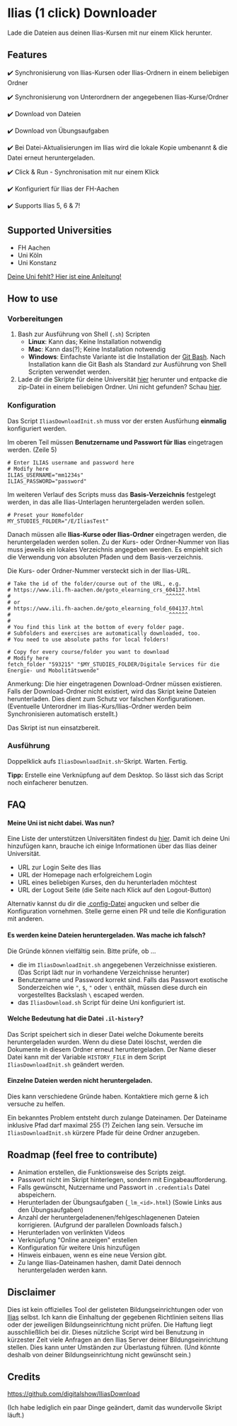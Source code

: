 # Ilias (1 click) Downloader
Lade die Dateien aus deinen Ilias-Kursen mit nur einem Klick herunter.

## Features
:heavy_check_mark: Synchronisierung von Ilias-Kursen oder Ilias-Ordnern in einem beliebigen Ordner

:heavy_check_mark: Synchronisierung von Unterordnern der angegebenen Ilias-Kurse/Ordner

:heavy_check_mark: Download von Dateien

:heavy_check_mark: Download von Übungsaufgaben

:heavy_check_mark: Bei Datei-Aktualisierungen im Ilias wird die lokale Kopie umbenannt & die Datei erneut heruntergeladen.

:heavy_check_mark: Click & Run - Synchronisation mit nur einem Klick

:heavy_check_mark: Konfiguriert für Ilias der FH-Aachen

:heavy_check_mark: Supports Ilias 5, 6 & 7! 

## Supported Universities
- FH Aachen
- Uni Köln
- Uni Konstanz

[Deine Uni fehlt? Hier ist eine Anleitung!](#meine-uni-ist-nicht-dabei-was-nun)

## How to use
### Vorbereitungen
1. Bash zur Ausführung von Shell (`.sh`) Scripten
   - **Linux**: Kann das; Keine Installation notwendig
   - **Mac**: Kann das(?); Keine Installation notwendig
   - **Windows**: Einfachste Variante ist die Installation der [Git Bash](https://git-scm.com/downloads). Nach Installation kann die Git Bash als Standard zur Ausführung von Shell Scripten verwendet werden. 
2. Lade dir die Skripte für deine Universität [hier](https://github.com/V3lop5/ilias-downloader/releases/latest) herunter und entpacke die zip-Datei in einem beliebigen Ordner. Uni nicht gefunden? Schau [hier](#meine-uni-ist-nicht-dabei-was-nun).

### Konfiguration
Das Script `IliasDownloadInit.sh` muss vor der ersten Ausfürhung **einmalig** konfiguriert werden.

Im oberen Teil müssen **Benutzername und Passwort für Ilias** eingetragen werden. (Zeile 5)
```shell
# Enter ILIAS username and password here
# Modify here
ILIAS_USERNAME="mm1234s"
ILIAS_PASSWORD="password"
```

Im weiteren Verlauf des Scripts muss das **Basis-Verzeichnis** festgelegt werden, in das alle Ilias-Unterlagen heruntergeladen werden sollen. 
```shell
# Preset your Homefolder
MY_STUDIES_FOLDER="/E/IliasTest"
```

Danach müssen alle **Ilias-Kurse oder Ilias-Ordner** eingetragen werden, die heruntergeladen werden sollen. Zu der Kurs- oder Ordner-Nummer von Ilias muss jeweils ein lokales Verzeichnis angegeben werden. Es empiehlt sich die Verwendung von absoluten Pfaden und dem Basis-verzeichnis. 

Die Kurs- oder Ordner-Nummer versteckt sich in der Ilias-URL.
```shell
# Take the id of the folder/course out of the URL, e.g.
# https://www.ili.fh-aachen.de/goto_elearning_crs_604137.html
#                                                 ^^^^^^
# or
# https://www.ili.fh-aachen.de/goto_elearning_fold_604137.html
#                                                  ^^^^^^
#
# You find this link at the bottom of every folder page.
# Subfolders and exercises are automatically downloaded, too.
# You need to use absolute paths for local folders!

# Copy for every course/folder you want to download
# Modify here
fetch_folder "593215" "$MY_STUDIES_FOLDER/Digitale Services für die Energie- und Mobolitätswende" 
```

Anmerkung: Die hier eingetragenen Download-Ordner müssen existieren. Falls der Download-Ordner nicht existiert, wird das Skript keine Dateien herunterladen. Dies dient zum Schutz vor falschen Konfigurationen. (Eventuelle Unterordner im Ilias-Kurs/Ilias-Ordner werden beim Synchronisieren automatisch erstellt.)

Das Skript ist nun einsatzbereit.

### Ausführung
Doppelklick aufs `IliasDownloadInit.sh`-Skript. Warten. Fertig.

**Tipp:** Erstelle eine Verknüpfung auf dem Desktop. So lässt sich das Script noch einfacherer benutzen.

## FAQ
#### Meine Uni ist nicht dabei. Was nun?
Eine Liste der unterstützen Universitäten findest du [hier](https://github.com/V3lop5/ilias-downloader/tree/main/configs).
Damit ich deine Uni hinzufügen kann, brauche ich einige Informationen über das Ilias deiner Universität. 
- URL zur Login Seite des Ilias
- URL der Homepage nach erfolgreichem Login
- URL eines beliebigen Kurses, den du herunterladen möchtest
- URL der Logout Seite (die Seite nach Klick auf den Logout-Button)

Alternativ kannst du dir die [.config-Datei](https://github.com/V3lop5/ilias-downloader/blob/main/.config) angucken und selber die Konfiguration vornehmen. Stelle gerne einen PR und teile die Konfiguration mit anderen.

#### Es werden keine Dateien heruntergeladen. Was mache ich falsch?
Die Gründe können vielfältig sein. Bitte prüfe, ob ...
- die im `IliasDownloadInit.sh` angegebenen Verzeichnisse existieren. (Das Script lädt nur in vorhandene Verzeichnisse herunter)
- Benutzername und Password korrekt sind. Falls das Passwort exotische Sonderzeichen wie `"`, `$`, `"` oder `\` enthält, müssen diese durch ein vorgestelltes Backslash `\` escaped werden.
- das `IliasDownload.sh` Script für deine Uni konfiguriert ist.

#### Welche Bedeutung hat die Datei `.il-history`?
Das Script speichert sich in dieser Datei welche Dokumente bereits heruntergeladen wurden. Wenn du diese Datei löschst, werden die Dokumente in diesem Ordner erneut heruntergeladen.
Der Name dieser Datei kann mit der Variable `HISTORY_FILE` in dem Script `IliasDownloadInit.sh` geändert werden.

#### Einzelne Dateien werden nicht heruntergeladen.
Dies kann verschiedene Gründe haben. Kontaktiere mich gerne & ich versuche zu helfen.

Ein bekanntes Problem entsteht durch zulange Dateinamen. Der Dateiname inklusive Pfad darf maximal 255 (?) Zeichen lang sein. Versuche im `IliasDownloadInit.sh` kürzere Pfade für deine Ordner anzugeben. 

## Roadmap (feel free to contribute)
- Animation erstellen, die Funktionsweise des Scripts zeigt.
- Passwort nicht im Skript hinterlegen, sondern mit Eingabeaufforderung. 
- Falls gewünscht, Nutzername und Passwort in `.credentials` Datei abspeichern.
- Herunterladen der Übungsaufgaben (`_lm_<id>.html`) (Sowie Links aus den Übungsaufgaben)
- Anzahl der heruntergeladenenen/fehlgeschlagenenen Dateien korrigieren. (Aufgrund der parallelen Downloads falsch.)
- Herunterladen von verlinkten Videos
- Verknüpfung "Online anzeigen" erstellen
- Konfiguration für weitere Unis hinzufügen
- Hinweis einbauen, wenn es eine neue Version gibt.
- Zu lange Ilias-Dateinamen hashen, damit Datei dennoch heruntergeladen werden kann.

## Disclaimer 
Dies ist kein offizielles Tool der gelisteten Bildungseinrichtungen oder von [Ilias](https://www.ilias.de/) selbst. Ich kann die Einhaltung der gegebenen Richtlinien seitens Ilias oder der jeweiligen Bildungseinrichtung nicht prüfen. Die Haftung liegt ausschließlich bei dir. Dieses nützliche Script wird bei Benutzung in kürzester Zeit viele Anfragen an den Ilias Server deiner Bildungseinrichtung stellen. Dies kann unter Umständen zur Überlastung führen. (Und könnte deshalb von deiner Bildungseinrichtung nicht gewünscht sein.)

## Credits
https://github.com/digitalshow/IliasDownload

(Ich habe lediglich ein paar Dinge geändert, damit das wundervolle Skript läuft.)
